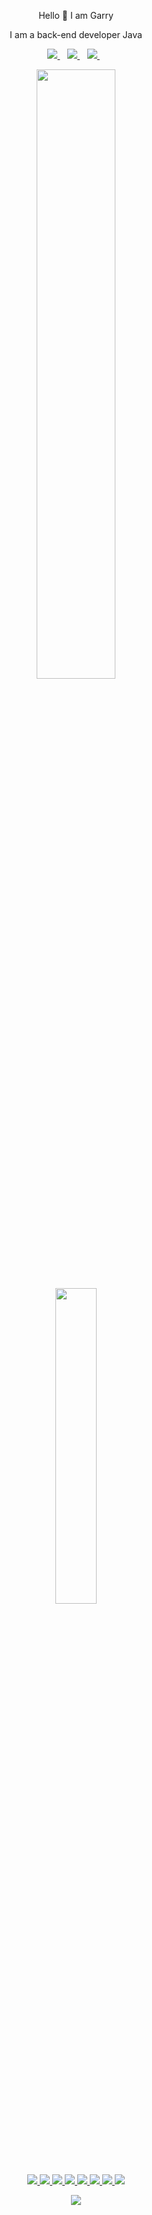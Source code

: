 <p align='center'>
  Hello 👋 I am Garry
</p>

<p align='center'>
  I am a back-end developer Java
</p>
<p align='center'>
  
  
  <a href="https://www.linkedin.com/in/%D0%B8%D0%B3%D0%BE%D1%80%D1%8C-%D0%BF%D1%80%D0%BE%D1%85%D0%BE%D1%80%D1%87%D0%B5%D0%BD%D0%BA%D0%BE-7929a2219/">
    <img src="https://img.shields.io/badge/LinkedIn-0077B5?style=for-the-badge&logo=linkedin&logoColor=white" />        
  </a>&nbsp;&nbsp;
  <a href="mailto:igorprohorchenko@gmail.com">
    <img src="https://img.shields.io/badge/Gmail-D14836?style=for-the-badge&logo=gmail&logoColor=white" />
  </a>&nbsp;&nbsp;
  <a href="https://discord.gg/N22Vp6Kq">
    <img src="https://img.shields.io/badge/Discord-4752C4.svg?&style=for-the-badge&logo=discord&logoColor=white" />        
  </a>&nbsp;&nbsp;
  
</p>

<p align='center'>
  <a href="#"><img src="https://github-readme-stats.vercel.app/api?username=GarryProhor&show_icons=true&theme=dark" width="50%"></a>
  <br>
  <a href="#"><img src="https://github-readme-stats.vercel.app/api/top-langs/?username=GarryProhor&layout=compact&langs_count=7&theme=dark" width="36%"></a>
</p>

<p align='center'>
  
  <a href="#">
<img src="https://img.shields.io/badge/Java-ED8B00?style=for-the-badge&logo=java&logoColor=white" />
<img src="https://img.shields.io/badge/Spring-6DB33F?style=for-the-badge&logo=spring&logoColor=white" />                                                 
<img src="https://img.shields.io/badge/Apache_Maven-C71A36?style=for-the-badge&logo=apachemaven&logoColor=white" />
<img src="https://img.shields.io/badge/MySQL-00000F?style=for-the-badge&logo=mysql&logoColor=white" />
<img src="https://img.shields.io/badge/JavaScript-323330?style=for-the-badge&logo=javascript&logoColor=F7DF1E" />
<img src="https://img.shields.io/badge/HTML5-E34F26?style=for-the-badge&logo=html5&logoColor=white" />
<img src="https://img.shields.io/badge/CSS3-1572B6?style=for-the-badge&logo=css3&logoColor=white" />
<img src="https://img.shields.io/badge/docker-%230db7ed.svg?style=for-the-badge&logo=docker&logoColor=white" /> 
    </a>  
</p>
<p align='center'>
  <a href="#"><img src="https://badges.pufler.dev/visits/GarryProhor/GarryProhor"></a>  
</p>
